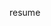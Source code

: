 <!-- <object data="images/JEON__SO_YEON_s_Resume_2022_02_11.pdf" width="1000" height="1000" type='application/pdf'></object> -->
<object data="{{ post.images/JEON__SO_YEON_s_Resume_2022_02_11.pdf }}" width="1000" height="1000" type='application/pdf'/>resume</object>